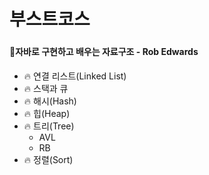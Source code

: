 # 부스트코스

### 

#### 👊자바로 구현하고 배우는 자료구조 - Rob Edwards



- 🔥 연결 리스트(Linked List)
- 🔥 스택과 큐 
- 🔥 해시(Hash)
- 🔥 힙(Heap)
- 🔥 트리(Tree)
  - AVL
  - RB
- 🔥 정렬(Sort)

